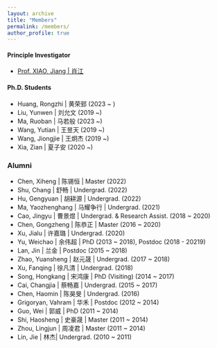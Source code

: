 ```yaml
---
layout: archive
title: "Members"
permalink: /members/
author_profile: true
---
```


<!-- {% include base_path %}


{% for post in site.members %}
  {% include archive-single.html %}
{% endfor %}
 -->

#### Principle Investigator

* [Prof. XIAO, Jiang | 肖江](../_members/Xiao,%20Jiang.md)

#### Ph.D. Students

* Huang, Rongzhi | 黄荣郅 (2023 ~ )
* Liu, Yunwen | 刘允文 (2019 ~)
* Ma, Ruoban | 马若般 (2023 ~)
* Wang, Yutian | 王昱天 (2019 ~)
* Wang, Jiongjie | 王炯杰 (2019 ~)
* Xia, Zian | 夏子安 (2020 ~)

### Alumni

* Chen, Xiheng | 陈锡恒 | Master (2022) 
* Shu, Chang | 舒畅 | Undergrad. (2022)
* Hu, Gengyuan | 胡耕源 | Undergrad. (2022) 
* Ma, Yaozhenghang | 马耀争行 | Undergrad. (2021) 
* Cao, Jingyu | 曹景煜 | Undergrad. & Research Assist. (2018 ~ 2020)
* Chen, Gongzheng | 陈恭正 | Master (2016 ~ 2020)
* Xu, Jialu | 许嘉璐 | Undergrad. (2020)
* Yu, Weichao | 余伟超 | PhD (2013 ~ 2018), Postdoc (2018 - 20219)
* Lan, Jin | 兰金 | Postdoc (2015 ~ 2018)
* Zhao, Yuansheng | 赵元晟 | Undergrad. (2017 ~ 2018)
* Xu, Fanqing | 徐凡清 | Undergrad. (2018)
* Song, Hongkang | 宋鸿康 | PhD (Visiting) (2014 ~ 2017)
* Cai, Changjia | 蔡畅嘉 | Undergrad. (2015 ~ 2017)
* Chen, Haomin | 陈昊旻 | Undergrad. (2016)
* Grigoryan, Vahram | 华禾 | Postdoc (2012 ~ 2014)
* Guo, Wei | 郭威 | PhD (2011 ~ 2014)
* Shi, Haosheng | 史豪晟 | Master (2011 ~ 2014)
* Zhou, Lingjun | 周凌君 | Master (2011 ~ 2014)
* Lin, Jie | 林杰| Undergrad. (2010 ~ 2011)